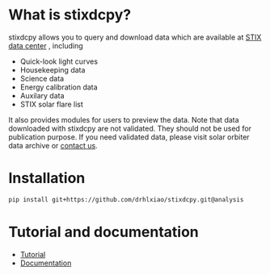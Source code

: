 # What is stixdcpy? 

stixdcpy allows you to query and download data which are available at [STIX data center](https://pub023.cs.technik.fhnw.ch/) , including

- Quick-look light curves
- Housekeeping data
- Science data
- Energy calibration data
- Auxilary data
- STIX solar flare list

It also provides modules for users to preview the data. 
Note that data downloaded with stixdcpy are not validated. They should not be used for publication purpose. 
If you need validated data, please visit solar orbiter data archive or [contact us](https://pub023.cs.technik.fhnw.ch/wiki/index.php?title=Contact_Us). 


# Installation
```sh 
pip install git+https://github.com/drhlxiao/stixdcpy.git@analysis


```
# Tutorial and documentation
- [Tutorial](https://colab.research.google.com/drive/17fQfbWjL0s0TpblbPL1Ysy_zFXj40FBf?usp=sharing)
- [Documentation](https://drhlxiao.github.io/stixdcpy/)

